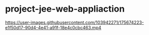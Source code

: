 # project-jee-web-appliaction

https://user-images.githubusercontent.com/103942271/175674223-e1f50d17-90d4-4e41-a91f-18e4c0cbc463.mp4


